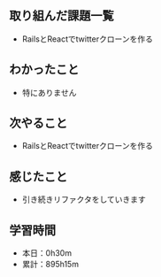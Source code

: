 ## 取り組んだ課題一覧
- RailsとReactでtwitterクローンを作る
## わかったこと
- 特にありません
## 次やること
- RailsとReactでtwitterクローンを作る
## 感じたこと
- 引き続きリファクタをしていきます
## 学習時間
- 本日：0h30m
- 累計：895h15m
